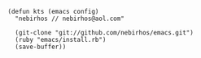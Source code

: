     (defun kts (emacs config)
      "nebirhos // nebirhos@aol.com"
  
      (git-clone "git://github.com/nebirhos/emacs.git")
      (ruby "emacs/install.rb")
      (save-buffer))
